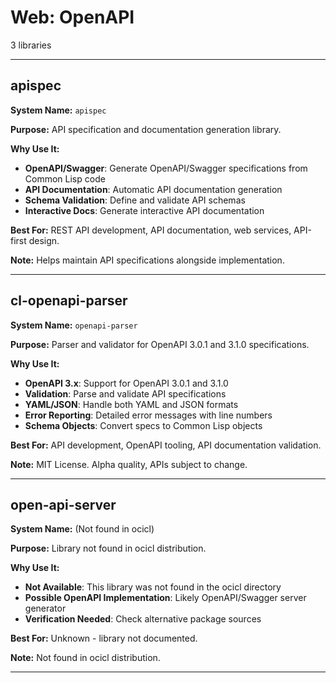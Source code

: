 # Web: OpenAPI

3 libraries

---

## apispec

**System Name:** `apispec`

**Purpose:** API specification and documentation generation library.

**Why Use It:**
- **OpenAPI/Swagger**: Generate OpenAPI/Swagger specifications from Common Lisp code
- **API Documentation**: Automatic API documentation generation
- **Schema Validation**: Define and validate API schemas
- **Interactive Docs**: Generate interactive API documentation

**Best For:** REST API development, API documentation, web services, API-first design.

**Note:** Helps maintain API specifications alongside implementation.

---


## cl-openapi-parser

**System Name:** `openapi-parser`

**Purpose:** Parser and validator for OpenAPI 3.0.1 and 3.1.0 specifications.

**Why Use It:**
- **OpenAPI 3.x**: Support for OpenAPI 3.0.1 and 3.1.0
- **Validation**: Parse and validate API specifications
- **YAML/JSON**: Handle both YAML and JSON formats
- **Error Reporting**: Detailed error messages with line numbers
- **Schema Objects**: Convert specs to Common Lisp objects

**Best For:** API development, OpenAPI tooling, API documentation validation.

**Note:** MIT License. Alpha quality, APIs subject to change.

---


## open-api-server

**System Name:** (Not found in ocicl)

**Purpose:** Library not found in ocicl distribution.

**Why Use It:**
- **Not Available**: This library was not found in the ocicl directory
- **Possible OpenAPI Implementation**: Likely OpenAPI/Swagger server generator
- **Verification Needed**: Check alternative package sources

**Best For:** Unknown - library not documented.

**Note:** Not found in ocicl distribution.

---


